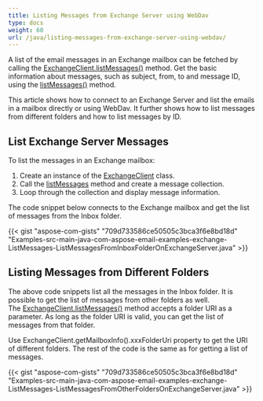 ```yaml
---
title: Listing Messages from Exchange Server using WebDav
type: docs
weight: 60
url: /java/listing-messages-from-exchange-server-using-webdav/
---
```


A list of the email messages in an Exchange mailbox can be fetched by calling the [ExchangeClient.listMessages()](https://reference.aspose.com/email/java/com.aspose.email/exchangeclient#listMessages\(java.lang.String\)) method. Get the basic information about messages, such as subject, from, to and message ID, using the [listMessages()](https://reference.aspose.com/email/java/com.aspose.email/exchangeclient#listMessages\(java.lang.String\)) method.

This article shows how to connect to an Exchange Server and list the emails in a mailbox directly or using WebDav. It further shows how to list messages from different folders and how to list messages by ID.
## **List Exchange Server Messages**
To list the messages in an Exchange mailbox:

1. Create an instance of the [ExchangeClient](https://reference.aspose.com/email/java/com.aspose.email/exchangeclient) class.
1. Call the [listMessages](https://reference.aspose.com/email/java/com.aspose.email/exchangeclient#listMessages\(java.lang.String\)) method and create a message collection.
1. Loop through the collection and display message information.

The code snippet below connects to the Exchange mailbox and get the list of messages from the Inbox folder.

{{< gist "aspose-com-gists" "709d733586ce50505c3bca3f6e8bd18d" "Examples-src-main-java-com-aspose-email-examples-exchange-ListMessages-ListMessagesFromInboxFolderOnExchangeServer.java" >}}
## **Listing Messages from Different Folders**
The above code snippets list all the messages in the Inbox folder. It is possible to get the list of messages from other folders as well. The [ExchangeClient.listMessages()](https://reference.aspose.com/email/java/com.aspose.email/exchangeclient#listMessages\(java.lang.String\)) method accepts a folder URI as a parameter. As long as the folder URI is valid, you can get the list of messages from that folder.

Use ExchangeClient.getMailboxInfo().xxxFolderUri[](https://reference.aspose.com/email/java/com.aspose.email/exchangeclient) property to get the URI of different folders. The rest of the code is the same as for getting a list of messages.

{{< gist "aspose-com-gists" "709d733586ce50505c3bca3f6e8bd18d" "Examples-src-main-java-com-aspose-email-examples-exchange-ListMessages-ListMessagesFromOtherFoldersOnExchangeServer.java" >}}
